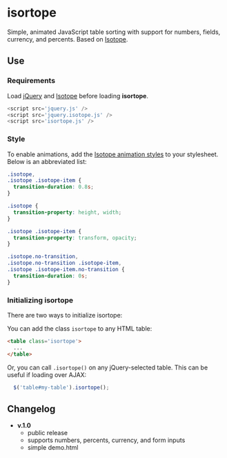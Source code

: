 isortope
========

Simple, animated JavaScript table sorting with support for numbers, fields, currency, and percents.  Based on [Isotope](http://isotope.metafizzy.co/).

Use
---
### Requirements
Load [jQuery](http://jquery.com/) and [Isotope](http://isotope.metafizzy.co/) before loading **isortope**.

```javascript
<script src='jquery.js' />
<script src='jquery.isotope.js' />
<script src='isortope.js' />
```

### Style
To enable animations, add the [Isotope animation styles](http://isotope.metafizzy.co/docs/animating.html) to your stylesheet.  Below is an abbreviated list:

```css
.isotope,
.isotope .isotope-item {
  transition-duration: 0.8s;
}

.isotope {
  transition-property: height, width;
}

.isotope .isotope-item {
  transition-property: transform, opacity;
}

.isotope.no-transition,
.isotope.no-transition .isotope-item,
.isotope .isotope-item.no-transition {
  transition-duration: 0s;
}
```

### Initializing isortope
There are two ways to initialize isortope:

You can add the class `isortope` to any HTML table:
```html
<table class='isortope'>
  ...
</table>
```

Or, you can call `.isortope()` on any jQuery-selected table.  This can be useful if loading over AJAX:
```javascript
  $('table#my-table').isortope();
```

Changelog
---
+ **v.1.0**
  - public release
  - supports numbers, percents, currency, and form inputs
  - simple demo.html
